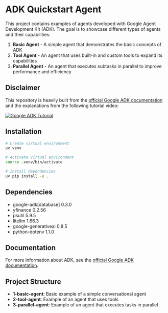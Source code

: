# ADK Quickstart Agent

This project contains examples of agents developed with Google Agent Development Kit (ADK). The goal is to showcase different types of agents and their capabilities:

1. **Basic Agent** - A simple agent that demonstrates the basic concepts of ADK
2. **Tool Agent** - An agent that uses built-in and custom tools to expand its capabilities
3. **Parallel Agent** - An agent that executes subtasks in parallel to improve performance and efficiency

## Disclaimer

This repository is heavily built from the [official Google ADK documentation](https://google.github.io/adk-docs/get-started/quickstart/) and the explanations from the following tutorial video:

[![Google ADK Tutorial](https://img.youtube.com/vi/P4VFL9nIaIA/0.jpg)](https://www.youtube.com/watch?v=P4VFL9nIaIA)

## Installation

```bash
# Create virtual environment
uv venv

# Activate virtual environment
source .venv/bin/activate

# Install dependencies
uv pip install -e .
```

## Dependencies

- google-adk[database] 0.3.0
- yfinance 0.2.56
- psutil 5.9.5
- litellm 1.66.3
- google-generativeai 0.8.5
- python-dotenv 1.1.0

## Documentation

For more information about ADK, see the [official Google ADK documentation](https://google.github.io/adk-docs/get-started/quickstart/).

## Project Structure

- **1-basic-agent**: Basic example of a simple conversational agent
- **2-tool-agent**: Example of an agent that uses tools
- **3-parallel-agent**: Example of an agent that executes tasks in parallel
